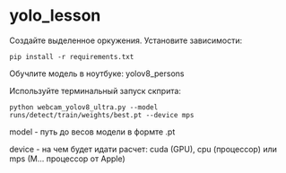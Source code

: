 # yolo_lesson

Создайте выделенное оркужения. 
Установите зависимости:

```
pip install -r requirements.txt
```

Обучлите модель в ноутбуке: yolov8_persons

Используйте терминальный запуск скприта:

```
python webcam_yolov8_ultra.py --model runs/detect/train/weights/best.pt --device mps
```

model - путь до весов модели в формте .pt

device - на чем будет идати расчет: cuda (GPU), cpu (процессор) или mps (M... процессор от Apple)
